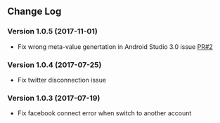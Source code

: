 ## Change Log

### Version 1.0.5 (2017-11-01)
- Fix wrong meta-value genertation in Android Studio 3.0 issue [PR#2](https://github.com/jaychang0917/SimpleAuth/pull/2)

### Version 1.0.4 (2017-07-25)
- Fix twitter disconnection issue

### Version 1.0.3 (2017-07-19)
- Fix facebook connect error when switch to another account
